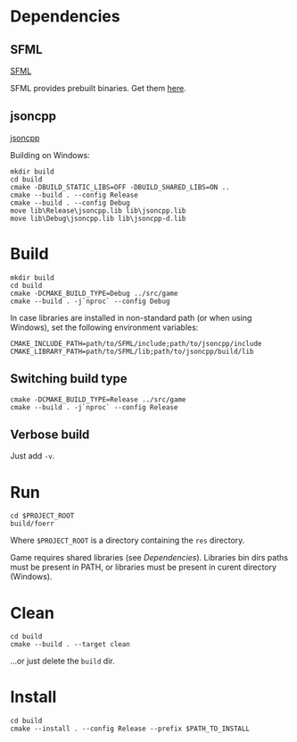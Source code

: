 # Dependencies

## SFML
[SFML](https://www.sfml-dev.org)

SFML provides prebuilt binaries. Get them [here](https://www.sfml-dev.org/download/sfml/2.5.1/).

## jsoncpp
[jsoncpp](https://github.com/open-source-parsers/jsoncpp)

Building on Windows:
```
mkdir build
cd build
cmake -DBUILD_STATIC_LIBS=OFF -DBUILD_SHARED_LIBS=ON ..
cmake --build . --config Release
cmake --build . --config Debug
move lib\Release\jsoncpp.lib lib\jsoncpp.lib
move lib\Debug\jsoncpp.lib lib\jsoncpp-d.lib
```

# Build
```
mkdir build
cd build
cmake -DCMAKE_BUILD_TYPE=Debug ../src/game
cmake --build . -j`nproc` --config Debug
```
In case libraries are installed in non-standard path (or when using Windows), set the following environment variables:
```
CMAKE_INCLUDE_PATH=path/to/SFML/include;path/to/jsoncpp/include
CMAKE_LIBRARY_PATH=path/to/SFML/lib;path/to/jsoncpp/build/lib
```

## Switching build type
```
cmake -DCMAKE_BUILD_TYPE=Release ../src/game
cmake --build . -j`nproc` --config Release
```

## Verbose build
Just add `-v`.

# Run
```
cd $PROJECT_ROOT
build/foerr
```
Where `$PROJECT_ROOT` is a directory containing the `res` directory.

Game requires shared libraries (see *Dependencies*). Libraries bin dirs paths must be present in PATH, or libraries must be present in curent directory (Windows).

# Clean
```
cd build
cmake --build . --target clean
```

...or just delete the `build` dir.

# Install
```
cd build
cmake --install . --config Release --prefix $PATH_TO_INSTALL
```
